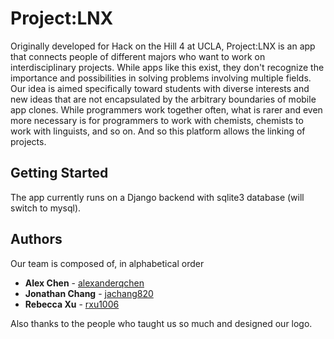 # Project:LNX

Originally developed for Hack on the Hill 4 at UCLA, Project:LNX is an app that connects people of different majors who want to work on interdisciplinary projects. While apps like this exist, they don't recognize the importance and possibilities in solving problems involving multiple fields. Our idea is aimed specifically toward students with diverse interests and new ideas that are not encapsulated by the arbitrary boundaries of mobile app clones. While programmers work together often, what is rarer and even more necessary is for programmers to work with chemists, chemists to work with linguists, and so on. And so this platform allows the linking of projects.

## Getting Started

The app currently runs on a Django backend with sqlite3 database (will switch to mysql).

## Authors

Our team is composed of, in alphabetical order

* **Alex Chen** - [alexanderqchen](https://github/alexanderqchen)
* **Jonathan Chang** - [jachang820](https://github.com/jachang820)
* **Rebecca Xu** - [rxu1006](https://github.com/rxu1006)

Also thanks to the people who taught us so much and designed our logo.